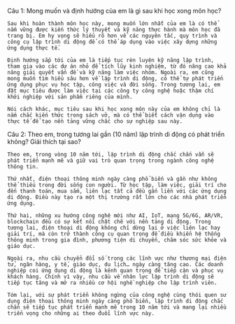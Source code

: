 Câu 1: Mong muốn và định hướng của em là gì sau khi học xong môn học?

    Sau khi hoàn thành môn học này, mong muốn lớn nhất của em là có thể nắm vững được kiến thức lý thuyết và kỹ năng thực hành mà môn học đã trang bị. Em hy vọng sẽ hiểu rõ hơn về các nguyên tắc, quy trình và công cụ lập trình di động để có thể áp dụng vào việc xây dựng những ứng dụng thực tế.

    Định hướng sắp tới của em là tiếp tục rèn luyện kỹ năng lập trình, tham gia vào các dự án nhỏ để tích lũy kinh nghiệm, từ đó nâng cao khả năng giải quyết vấn đề và kỹ năng làm việc nhóm. Ngoài ra, em cũng mong muốn tìm hiểu sâu hơn về lập trình di động, có thể tự phát triển ứng dụng phục vụ học tập, công việc và đời sống. Trong tương lai, em đặt mục tiêu được làm việc tại các công ty công nghệ hoặc thậm chí khởi nghiệp với sản phẩm riêng của mình.

    Nói cách khác, mục tiêu sau khi học xong môn này của em không chỉ là nắm chắc kiến thức trong sách vở, mà có thể biết cách vận dụng vào thực tế để tạo nền tảng vững chắc cho sự nghiệp sau này.

Câu 2: Theo em, trong tương lai gần (10 năm) lập trình di động có phát triển không? Giải thích tại sao?

    Theo em, trong vòng 10 năm tới, lập trình di động chắc chắn vẫn sẽ phát triển mạnh mẽ và giữ vai trò quan trọng trong ngành công nghệ thông tin.

    Thứ nhất, điện thoại thông minh ngày càng phổ biến và gần như không thể thiếu trong đời sống con người. Từ học tập, làm việc, giải trí cho đến thanh toán, mua sắm, liên lạc tất cả đều gắn liền với các ứng dụng di động. Điều này tạo ra một thị trường rất lớn cho các nhà phát triển ứng dụng.

    Thứ hai, những xu hướng công nghệ mới như AI, IoT, mạng 5G/6G, AR/VR, blockchain đều có sự kết nối chặt chẽ với nền tảng di động. Trong tương lai, điện thoại di động không chỉ dừng lại ở việc liên lạc hay giải trí, mà còn trở thành công cụ quan trọng để điều khiển hệ thống thông minh trong gia đình, phương tiện di chuyển, chăm sóc sức khỏe và giáo dục.

    Ngoài ra, nhu cầu chuyển đổi số trong các lĩnh vực như thương mại điện tử, ngân hàng, y tế, giáo dục, du lịch… ngày càng tăng cao. Các doanh nghiệp coi ứng dụng di động là kênh quan trọng để tiếp cận và phục vụ khách hàng. Chính vì vậy, nhu cầu về nhân lực lập trình di động sẽ tiếp tục tăng và mở ra nhiều cơ hội nghề nghiệp cho lập trình viên.

    Tóm lại, với sự phát triển không ngừng của công nghệ cùng thói quen sử dụng điện thoại thông minh ngày càng phổ biến, lập trình di động chắc chắn sẽ tiếp tục phát triển mạnh mẽ trong 10 năm tới và mang lại nhiều triển vọng cho những ai theo đuổi lĩnh vực này.
